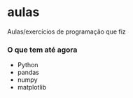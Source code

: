 # aulas
Aulas/exercícios de programação que fiz

### O que tem até agora

* Python
* pandas
* numpy
* matplotlib
